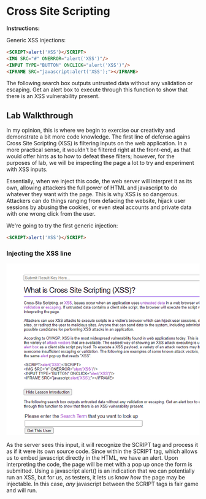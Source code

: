 # Cross Site Scripting

**Instructions:**

Generic XSS injections:
```HTML
<SCRIPT>alert('XSS')</SCRIPT>
<IMG SRC="#" ONERROR="alert('XSS')"/>
<INPUT TYPE="BUTTON" ONCLICK="alert('XSS')"/>
<IFRAME SRC="javascript:alert('XSS');"></IFRAME>
```

The following search box outputs untrusted data without any validation or escaping. Get an alert box to execute through this function to show that there is an XSS vulnerability present.

## Lab Walkthrough

In my opinion, this is where we begin to exercise our creativity and demonstrate a bit more code knowledge. The first line of defense agains Cross Site Scripting (XSS) is filtering inputs on the web application. In a more practical sense, it wouldn't be filtered right at the front-end, as that would offer hints as to how to defeat these filters; however, for the purposes of lab, we will be inspecting the page a lot to try and experiment with XSS inputs.

Essentially, when we inject this code, the web server will interpret it as its own, allowing attackers the full power of HTML and javascript to do whatever they want with the page. This is why XSS is so dangerous. Attackers can do things ranging from defacing the website, hijack user sessions by abusing the cookies, or even steal accounts and private data with one wrong click from the user.

We're going to try the first generic injection:
``` HTML
<SCRIPT>alert('XSS')</SCRIPT>
```

### Injecting the XSS line
<img src="https://github.com/colton-gabertan/SecurityShepherdLabs/blob/Cross-Site-Scripting/XSS0.gif">

As the server sees this input, it will recognize the SCRIPT tag and process it as if it were its own source code. Since within the SCRIPT tag, which allows us to embed javascript directly in the HTML, we have an alert. Upon interpreting the code, the page will be met with a pop up once the form is submitted. Using a javascript alert() is an indication that we can potentially run an XSS, but for us, as testers, it lets us know *how* the page may be injectable. In this case, *any* javascript between the SCRIPT tags is fair game and will run.
